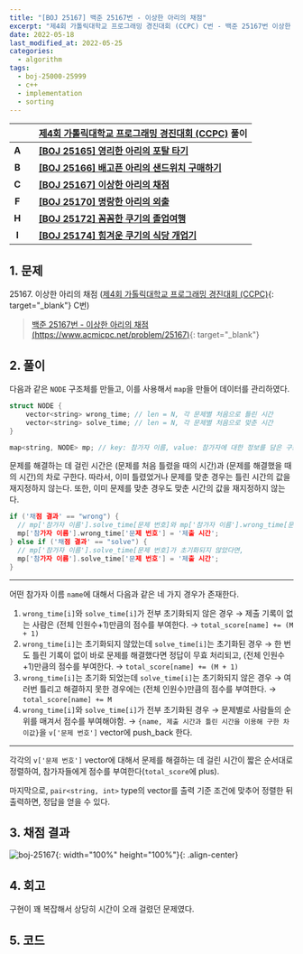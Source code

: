 ```yaml
---
title: "[BOJ 25167] 백준 25167번 - 이상한 아리의 채점"
excerpt: "제4회 가톨릭대학교 프로그래밍 경진대회 (CCPC) C번 - 백준 25167번 이상한 아리의 채점 풀이"
date: 2022-05-18
last_modified_at: 2022-05-25
categories:
  - algorithm
tags:
  - boj-25000-25999
  - c++
  - implementation
  - sorting
---
```


|||[제4회 가톨릭대학교 프로그래밍 경진대회 (CCPC)](https://burningfalls.github.io/contest/ccpc2022-baekjoon-contest/) 풀이|
|:---:|:---:|:---|
|**A**||**[[BOJ 25165] 영리한 아리의 포탈 타기](https://burningfalls.github.io/algorithm/boj-25165/)**|
|**B**||**[[BOJ 25166] 배고픈 아리의 샌드위치 구매하기](https://burningfalls.github.io/algorithm/boj-25166/)**|
|**C**||**[[BOJ 25167] 이상한 아리의 채점](https://burningfalls.github.io/algorithm/boj-25167/)**|
|**F**||**[[BOJ 25170] 명랑한 아리의 외출](https://burningfalls.github.io/algorithm/boj-25170/)**|
|**H**||**[[BOJ 25172] 꼼꼼한 쿠기의 졸업여행](https://burningfalls.github.io/algorithm/boj-25172/)**|
|**I**||**[[BOJ 25174] 힘겨운 쿠기의 식당 개업기](https://burningfalls.github.io/algorithm/boj-25174/)**|

## 1. 문제
$25167$. 이상한 아리의 채점 ([제4회 가톨릭대학교 프로그래밍 경진대회 (CCPC)](https://burningfalls.github.io/contest/ccpc-baekjoon-contest/){: target="_blank"} C번)

> [백준 25167번 - 이상한 아리의 채점 (https://www.acmicpc.net/problem/25167)](https://www.acmicpc.net/problem/25167){: target="_blank"}

## 2. 풀이

다음과 같은 `NODE` 구조체를 만들고, 이를 사용해서 `map`을 만들어 데이터를 관리하였다.

```cpp
struct NODE {
    vector<string> wrong_time; // len = N, 각 문제별 처음으로 틀린 시간
    vector<string> solve_time; // len = N, 각 문제별 처음으로 맞춘 시간
}

map<string, NODE> mp; // key: 참가자 이름, value: 참가자에 대한 정보를 담은 구조체
```

문제를 해결하는 데 걸린 시간은 (문제를 처음 틀렸을 때의 시간)과 (문제를 해결했을 때의 시간)의 차로 구한다. 따라서, 이미 틀렸었거나 문제를 맞춘 경우는 틀린 시간의 값을 재지정하지 않는다. 또한, 이미 문제를 맞춘 경우도 맞춘 시간의 값을 재지정하지 않는다.

```cpp
if ('채점 결과' == "wrong") {
  // mp['참가자 이름'].solve_time[문제 번호]와 mp['참가자 이름'].wrong_time[문제 번호]가 둘 다 초기화되지 않았다면,
  mp['참가자 이름'].wrong_time['문제 번호'] = '제출 시간';
} else if ('채점 결과' == "solve") {
  // mp['참가자 이름'].solve_time[문제 번호]가 초기화되지 않았다면,
  mp['참가자 이름'].solve_time['문제 번호'] = '제출 시간';
}
```

---

어떤 참가자 이름 `name`에 대해서 다음과 같은 네 가지 경우가 존재한다.

1. `wrong_time[i]`와 `solve_time[i]`가 전부 초기화되지 않은 경우 $\rightarrow$ 제출 기록이 없는 사람은 (전체 인원수$+1$)만큼의 점수를 부여한다. $\rightarrow$ `total_score[name] += (M + 1)`
1. `wrong_time[i]`는 초기화되지 않았는데 `solve_time[i]`는 초기화된 경우 $\rightarrow$ 한 번도 틀린 기록이 없이 바로 문제를 해결했다면 정답이 무효 처리되고, (전체 인원수$+1$)만큼의 점수를 부여한다. $\rightarrow$ `total_score[name] += (M + 1)`
1. `wrong_time[i]`는 초기화 되었는데 `solve_time[i]`는 초기화되지 않은 경우 $\rightarrow$ 여러번 틀리고 해결하지 못한 경우에는 (전체 인원수)만큼의 점수를 부여한다. $\rightarrow$ `total_score[name] += M`
1. `wrong_time[i]`와 `solve_time[i]`가 전부 초기화된 경우 $\rightarrow$ 문제별로 사람들의 순위를 매겨서 점수를 부여해야함. $\rightarrow$ `{name, 제출 시간과 틀린 시간을 이용해 구한 차이값}`을 `v['문제 번호']` vector에 push_back 한다.

---

각각의 `v['문제 번호']` vector에 대해서 문제를 해결하는 데 걸린 시간이 짧은 순서대로 정렬하여, 참가자들에게 점수를 부여한다(`total_score`에 plus).

마지막으로, `pair<string, int>` type의 vector를 출력 기준 조건에 맞추어 정렬한 뒤 출력하면, 정답을 얻을 수 있다.

## 3. 채점 결과

![boj-25167](https://user-images.githubusercontent.com/30232837/168986582-87739957-b601-472d-bc85-33ce05f5b6b2.png "boj-25167"){: width="100%" height="100%"}{: .align-center}

## 4. 회고

구현이 꽤 복잡해서 상당히 시간이 오래 걸렸던 문제였다.

## 5. 코드

<script src="https://gist.github.com/BurningFalls/a2c87117b899e79e66747bc3bbafac43.js"></script>